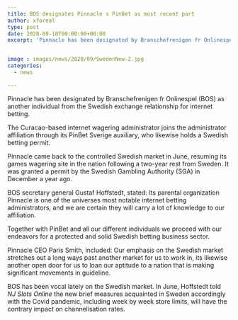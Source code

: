 ```yaml
---
title: BOS designates Pinnacle s PinBet as most recent part
author: xforeal 
type: post
date: 2020-09-10T00:00:00+00:00
excerpt: 'Pinnacle has been designated by Branschefrenigen fr Onlinespel (BOS) as another individual from the Swedish exchange relationship for internet gambling '


image : images/news/2020/09/SwedenNew-2.jpg
categories:
  - news

---
```

Pinnacle has been designated by Branschefrenigen fr Onlinespel (BOS) as another individual from the Swedish exchange relationship for internet betting. 

The Curacao-based internet wagering administrator joins the administrator affiliation through its PinBet Sverige auxiliary, who likewise holds a Swedish betting permit. 

Pinnacle came back to the controlled Swedish market in June, resuming its games wagering site in the nation following a two-year rest from Sweden. It was granted a permit by the Swedish Gambling Authority (SGA) in December a year ago. 

BOS secretary general Gustaf Hoffstedt, stated: Its parental organization Pinnacle is one of the universes most notable internet betting administrators, and we are certain they will carry a lot of knowledge to our affiliation. 

Together with PinBet and all our different individuals we proceed with our endeavors for a protected and solid Swedish betting business sector. 

Pinnacle CEO Paris Smith, included: Our emphasis on the Swedish market stretches out a long ways past another market for us to work in, its likewise another open door for us to loan our aptitude to a nation that is making significant movements in guideline. 

BOS has been vocal lately on the Swedish market. In June, Hoffstedt told _NJ Slots Online_ the new brief measures acquainted in Sweden accordingly with the Covid pandemic, including week by week store limits, will have the contrary impact on channelisation rates.